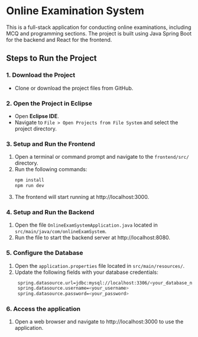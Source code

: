 # Online Examination System  

This is a full-stack application for conducting online examinations, including MCQ and programming sections. The project is built using Java Spring Boot for the backend and React for the frontend.  

## Steps to Run the Project  

### 1. Download the Project  
- Clone or download the project files from GitHub.  

### 2. Open the Project in Eclipse  
- Open **Eclipse IDE**.  
- Navigate to `File > Open Projects from File System` and select the project directory.  

### 3. Setup and Run the Frontend  
1. Open a terminal or command prompt and navigate to the `frontend/src/` directory.  
2. Run the following commands:  
   ```bash
   npm install
   npm run dev
3. The frontend will start running at http://localhost:3000.
   
### 4. Setup and Run the Backend
  1. Open the file `OnlineExamSystemApplication.java` located in `src/main/java/com/onlineExamSystem`.
  2. Run the file to start the backend server at http://localhost:8080.
### 5. Configure the Database
  1. Open the `application.properties` file located in `src/main/resources/`.
  2. Update the following fields with your database credentials:
     ```bash
      spring.datasource.url=jdbc:mysql://localhost:3306/<your_database_name>
      spring.datasource.username=<your_username>
      spring.datasource.password=<your_password>
### 6. Access the application
  1. Open a web browser and navigate to http://localhost:3000 to use the application.
